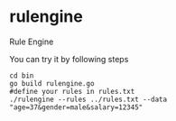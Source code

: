 rulengine
=========

Rule Engine

You can try it by following steps

    cd bin
    go build rulengine.go
    #define your rules in rules.txt
    ./rulengine --rules ../rules.txt --data "age=37&gender=male&salary=12345"